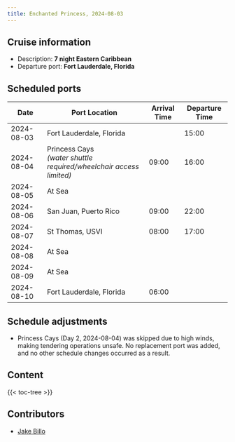 ```yaml
---
title: Enchanted Princess, 2024-08-03
---
```

<!-- I'm used to HTML tables, so: -->
<!-- markdownlint-disable MD033 -->

## Cruise information

* Description: **7 night Eastern Caribbean**
* Departure port: **Fort Lauderdale, Florida**

## Scheduled ports

<table>
<thead>
<tr>
<th>Date</th><th>Port Location</th><th>Arrival Time</th><th>Departure Time</th>
</tr>
</thead>
<tbody>
<tr>
    <td>2024-08-03</td><td>Fort Lauderdale, Florida</td><td>&nbsp;</td><td>15:00</td>
</tr>
<tr>
    <td>
        2024-08-04</td><td>Princess Cays <br />
        <em>(water shuttle required/wheelchair access limited)</em>
    </td>
    <td>09:00</td><td>16:00</td>
</tr>
<tr>
    <td>2024-08-05</td><td colspan="3">At Sea</td>
</tr>
<tr>
    <td>2024-08-06</td><td>San Juan, Puerto Rico</td><td>09:00</td><td>22:00</td>
</tr>
<tr>
    <td>2024-08-07</td><td>St Thomas, USVI</td><td>08:00</td><td>17:00</td>
</tr>
<tr>
    <td>2024-08-08</td><td colspan="3">At Sea</td>
</tr>
<tr>
    <td>2024-08-09</td><td colspan="3">At Sea</td>
</tr>
<tr>
    <td>2024-08-10</td><td>Fort Lauderdale, Florida</td><td>06:00</td><td>&nbsp;</td>
</tr>
</tbody>
</table>

## Schedule adjustments

* Princess Cays (Day 2, 2024-08-04) was skipped due to high winds, making tendering operations unsafe.
No replacement port was added, and no other schedule changes occurred as a result.

## Content

{{< toc-tree >}}

## Contributors

* [Jake Billo](https://jakebillo.com/)
